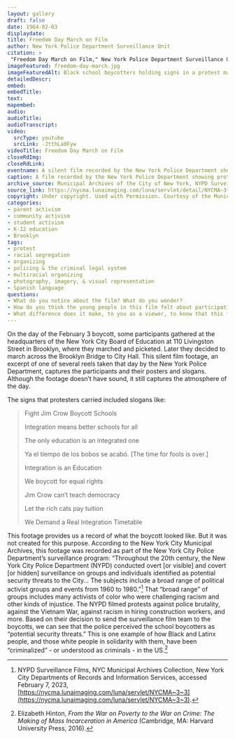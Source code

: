 ```yaml
--- 
layout: gallery
draft: false
date: 1964-02-03
displaydate: 
title: Freedom Day March on Film
author: New York Police Department Surveillance Unit
citation: >
 "Freedom Day March on Film," New York Police Department Surveillance Unit, in New York City Civil Rights History Project, Accessed: [Month Day, Year], https://nyccivilrightshistory.org/gallery/freedom-day-march.
imageFeatured: freedom-day-march.jpg
imageFeaturedAlt: Black school boycotters holding signs in a protest march in downtown Brooklyn. 
detailedDescr: 
embed: 
embedTitle: 
text: 
mapembed: 
audio: 
audioTitle: 
audioTranscript: 
video: 
  srcType: youtube
  srcLink: -JtthLa0Fyw
videoTitle: Freedom Day March on Film
closeRdImg: 
closeRdLink: 
eventname: A silent film recorded by the New York Police Department showing protesters at Board of Education headquarters and marching during the February 3, 1964 boycott. 
caption: A film recorded by the New York Police Department showing protesters at Board of Education headquarters and marching during the February 3, 1964 boycott.
archive_source: Municipal Archives of the City of New York, NYPD Surveillance Films
source_link: https://nycma.lunaimaging.com/luna/servlet/detail/NYCMA~3~3~210~1233413:110-Livingston-St--and-Bernum-Place?sort=identifier%2Ctitle%2Cdate&qvq=q:0163;sort:identifier%2Ctitle%2Cdate;lc:NYCMA~3~3&mi=0&trs=11
copyright: Under copyright. Used with Permission. Courtesy of the Municipal Archives, City of New York
categories: 
- parent activism
- community activism
- student activism
- K-12 education
- Brooklyn
tags: 
- protest
- racial segregation
- organizing
- policing & the criminal legal system 
- multiracial organizing
- photography, imagery, & visual representation
- Spanish language
questions:
- What do you notice about the film? What do you wonder? 
- How do you think the young people in this film felt about participating in this protest? What evidence can you find in the film footage?
- What difference does it make, to you as a viewer, to know that this footage was recorded by the New York Police Department? Why do you think the NYPD was recording this footage? How does that affect what we can learn from it? How do you think the participating students and adults would have felt, if they knew they were being recorded by the police?
--- 
```


On the day of the February 3 boycott, some participants gathered at the headquarters of the New York City Board of Education at 110 Livingston Street in Brooklyn, where they marched and picketed. Later they decided to march across the Brooklyn Bridge to City Hall. This silent film footage, an excerpt of one of several reels taken that day by the New York Police Department, captures the participants and their posters and slogans. Although the footage doesn’t have sound, it still captures the atmosphere of the day.

The signs that protesters carried included slogans like:

> Fight Jim Crow Boycott Schools
>
> Integration means better schools for all
>
> The only education is an integrated one
>
> Ya el tiempo de los bobos se acabó. \[The time for fools is over.\]
>
> Integration is an Education
>
> We boycott for equal rights
>
> Jim Crow can’t teach democracy
>
> Let the rich cats pay tuition
>
> We Demand a Real Integration Timetable

This footage provides us a record of what the boycott looked like. But it was not created for this purpose. According to the New York City Municipal Archives, this footage was recorded as part of the New York City Police Department’s surveillance program: “Throughout the 20th century, the New York City Police Department (NYPD) conducted overt [or visible] and covert [or hidden] surveillance on groups and individuals identified as potential security threats to the City… The subjects include a broad range of political activist groups and events from 1960 to 1980.”[^1] That “broad range” of groups includes many activists of color who were challenging racism and other kinds of injustice. The NYPD filmed protests against police brutality, against the Vietnam War, against racism in hiring construction workers, and more. Based on their decision to send the surveillance film team to the boycotts, we can see that the police perceived the school boycotters as “potential security threats.” This is one example of how Black and Latinx people, and those white people in solidarity with them, have been “criminalized” - or understood as criminals - in the US.[^2]

[^1]: NYPD Surveillance Films, NYC Municipal Archives Collection, New York City Departments of Records and Information Services, accessed February 7, 2023,  [https://nycma.lunaimaging.com/luna/servlet/NYCMA~3~3](https://nycma.lunaimaging.com/luna/servlet/NYCMA~3~3).

[^2]: Elizabeth Hinton, *From the War on Poverty to the War on Crime: The Making of Mass Incarceration in America* (Cambridge, MA: Harvard University Press, 2016).
